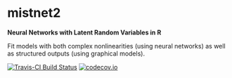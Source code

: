 # mistnet2

**Neural Networks with Latent Random Variables in R**

Fit models with both complex nonlinearities (using neural networks)
as well as structured outputs (using graphical models).

[![Travis-CI Build Status](https://travis-ci.org/davharris/mistnet2.svg?branch=master)](https://travis-ci.org/davharris/mistnet2)
[![codecov.io](https://codecov.io/github/davharris/mistnet2/coverage.svg?branch=master)](https://codecov.io/github/davharris/mistnet2?branch=master)
